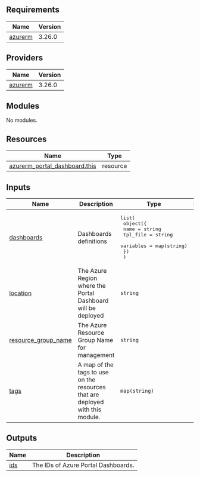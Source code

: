 <!-- BEGIN_TF_DOCS -->
## Requirements

| Name | Version |
|------|---------|
| <a name="requirement_azurerm"></a> [azurerm](#requirement\_azurerm) | 3.26.0 |

## Providers

| Name | Version |
|------|---------|
| <a name="provider_azurerm"></a> [azurerm](#provider\_azurerm) | 3.26.0 |

## Modules

No modules.

## Resources

| Name | Type |
|------|------|
| [azurerm_portal_dashboard.this](https://registry.terraform.io/providers/hashicorp/azurerm/3.26.0/docs/resources/portal_dashboard) | resource |

## Inputs

| Name | Description | Type | Default | Required |
|------|-------------|------|---------|:--------:|
| <a name="input_dashboards"></a> [dashboards](#input\_dashboards) | Dashboards definitions | <pre>list(<br>    object({<br>      name      = string<br>      tpl_file  = string<br>      variables = map(string)<br>    })<br>  )</pre> | n/a | yes |
| <a name="input_location"></a> [location](#input\_location) | The Azure Region where the Portal Dashboard will be deployed | `string` | n/a | yes |
| <a name="input_resource_group_name"></a> [resource\_group\_name](#input\_resource\_group\_name) | The Azure Resource Group Name for management | `string` | n/a | yes |
| <a name="input_tags"></a> [tags](#input\_tags) | A map of the tags to use on the resources that are deployed with this module. | `map(string)` | n/a | yes |

## Outputs

| Name | Description |
|------|-------------|
| <a name="output_ids"></a> [ids](#output\_ids) | The IDs of Azure Portal Dashboards. |
<!-- END_TF_DOCS -->